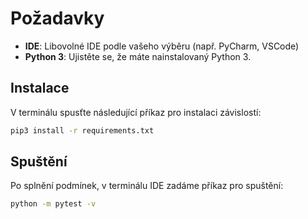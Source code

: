 # Požadavky
- **IDE**: Libovolné IDE podle vašeho výběru (např. PyCharm, VSCode)
- **Python 3**: Ujistěte se, že máte nainstalovaný Python 3.

## Instalace
V terminálu spusťte následující příkaz pro instalaci závislostí:

```bash
pip3 install -r requirements.txt
```

## Spuštění 
Po splnění podmínek, v terminálu IDE zadáme příkaz pro spuštění:

```bash
python -m pytest -v
```

